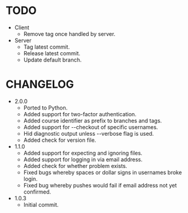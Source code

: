 # TODO

* Client
    * Remove tag once handled by server.
* Server
    * Tag latest commit.
    * Release latest commit.
    * Update default branch.

# CHANGELOG

* 2.0.0
    * Ported to Python.
    * Added support for two-factor authentication.
    * Added course identifier as prefix to branches and tags.
    * Added support for --checkout of specific usernames.
    * Hid diagnostic output unless --verbose flag is used.
    * Added check for version file.
* 1.1.0
    * Added support for expecting and ignoring files.
    * Added support for logging in via email address.
    * Added check for whether problem exists.
    * Fixed bugs whereby spaces or dollar signs in usernames broke login.
    * Fixed bug whereby pushes would fail if email address not yet confirmed.
* 1.0.3
    * Initial commit.

